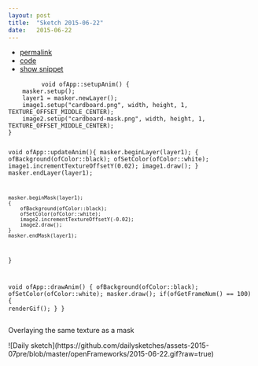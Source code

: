```yaml
---
layout: post
title:  "Sketch 2015-06-22"
date:   2015-06-22
---
```

<div class="code">
    <ul>
		<li><a href="{% post_url 2015-06-22-sketch %}">permalink</a></li>
		<li><a href="https://github.com/dailysketches/sketches-2015-07pre/tree/master/2015-06-22">code</a></li>
		<li><a href="#" class="snippet-button">show snippet</a></li>
	</ul>
    <pre class="snippet">
        <code class="cpp">void ofApp::setupAnim() {
    masker.setup();
    layer1 = masker.newLayer();
    image1.setup("cardboard.png", width, height, 1, TEXTURE_OFFSET_MIDDLE_CENTER);
    image2.setup("cardboard-mask.png", width, height, 1, TEXTURE_OFFSET_MIDDLE_CENTER);
}

void ofApp::updateAnim(){
    masker.beginLayer(layer1);
    {
        ofBackground(ofColor::black);
        ofSetColor(ofColor::white);
        image1.incrementTextureOffsetY(0.02);
        image1.draw();
    }
    masker.endLayer(layer1);

    masker.beginMask(layer1);
    {
        ofBackground(ofColor::black);
        ofSetColor(ofColor::white);
        image2.incrementTextureOffsetY(-0.02);
        image2.draw();
    }
    masker.endMask(layer1);
}

void ofApp::drawAnim() {
    ofBackground(ofColor::black);
    ofSetColor(ofColor::white);
    masker.draw();
    if(ofGetFrameNum() == 100) {
        renderGif();
    }
}</code>
    </pre>
</div>
<p class="description">Overlaying the same texture as a mask</p>
![Daily sketch](https://github.com/dailysketches/assets-2015-07pre/blob/master/openFrameworks/2015-06-22.gif?raw=true)
